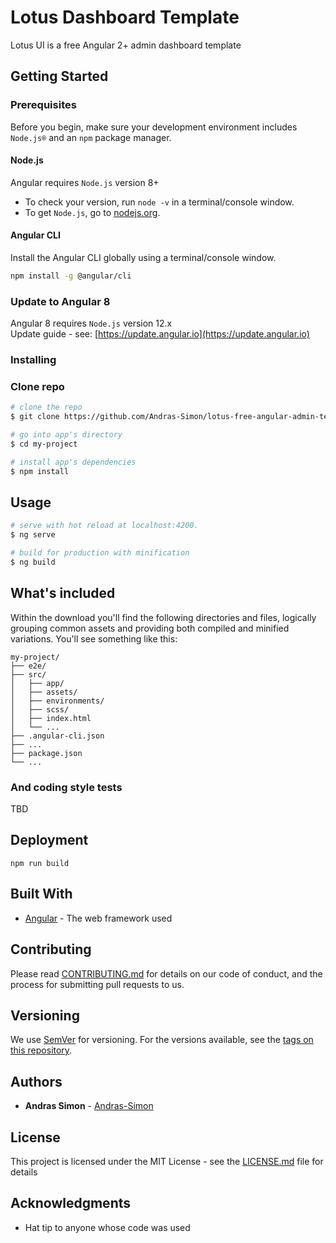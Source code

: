 # Lotus Dashboard Template

Lotus UI is a free Angular 2+ admin dashboard template

## Getting Started
### Prerequisites

Before you begin, make sure your development environment includes `Node.js®` and an `npm` package manager.

#### Node.js
Angular requires `Node.js` version 8+

- To check your version, run `node -v` in a terminal/console window.
- To get `Node.js`, go to [nodejs.org](https://nodejs.org/).

#### Angular CLI
Install the Angular CLI globally using a terminal/console window.
```bash
npm install -g @angular/cli
```

### Update to Angular 8
Angular 8 requires `Node.js` version 12.x   
Update guide - see: [https://update.angular.io](https://update.angular.io)

### Installing

### Clone repo

``` bash
# clone the repo
$ git clone https://github.com/Andras-Simon/lotus-free-angular-admin-template my-project

# go into app's directory
$ cd my-project

# install app's dependencies
$ npm install
```

## Usage

``` bash
# serve with hot reload at localhost:4200.
$ ng serve

# build for production with minification
$ ng build
```

## What's included

Within the download you'll find the following directories and files, logically grouping common assets and providing both compiled and minified variations. You'll see something like this:

```
my-project/
├── e2e/
├── src/
│   ├── app/
│   ├── assets/
│   ├── environments/
│   ├── scss/
│   ├── index.html
│   └── ...
├── .angular-cli.json
├── ...
├── package.json
└── ...
```
### And coding style tests

TBD

## Deployment

```
npm run build
```

## Built With

* [Angular](https://angular.io/) - The web framework used

## Contributing

Please read [CONTRIBUTING.md](https://github.com/Andras-Simon/lotus-free-angular-admin-template/CONTRIBUTING.md) for details on our code of conduct, and the process for submitting pull requests to us.

## Versioning

We use [SemVer](http://semver.org/) for versioning. For the versions available, see the [tags on this repository](https://github.com/Andras-Simon/lotus-free-angular-admin-template/tags). 

## Authors

* **Andras Simon** - [Andras-Simon](https://github.com/Andras-Simon)

## License

This project is licensed under the MIT License - see the [LICENSE.md](LICENSE.md) file for details

## Acknowledgments

* Hat tip to anyone whose code was used
